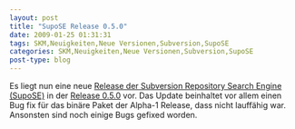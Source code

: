 ```yaml
---
layout: post
title: "SupoSE Release 0.5.0"
date: 2009-01-25 01:31:31
tags: SKM,Neuigkeiten,Neue Versionen,Subversion,SupoSE
categories: SKM,Neuigkeiten,Neue Versionen,Subversion,SupoSE
post-type: blog
---
```

Es liegt nun eine neue <a href="http://www.supose.org/projects/show/supose">Release der Subversion Repository Search Engine (SupoSE)</a> in der <a href="http://www.supose.org/versions/show/7">Release 0.5.0</a> vor.
Das Update beinhaltet vor allem einen Bug fix für das binäre Paket der Alpha-1 Release, dass nicht lauffähig war. Ansonsten sind noch einige Bugs gefixed worden.

